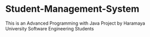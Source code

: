 # Student-Management-System
This is an Advanced Programming with Java Project by Haramaya University Software Engineering Students
